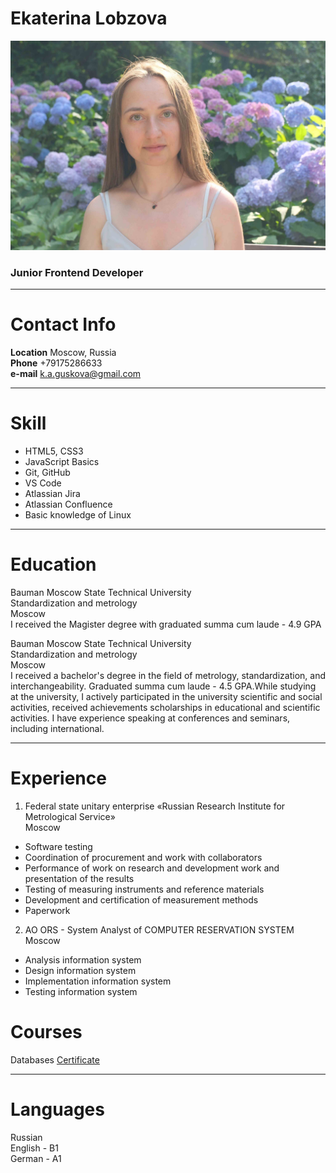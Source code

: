 # Ekaterina Lobzova
![Foto](https://github.com/KatrineA/rsschool-cv/blob/53211b7418c20232f546e3ca2b7270bc2dd2eaff/DSCF2295.JPG)

### Junior Frontend Developer

***********************
# Contact Info

**Location** Moscow, Russia  
**Phone** +79175286633  
**e-mail** k.a.guskova@gmail.com

************************
# Skill

* HTML5, CSS3
* JavaScript Basics
* Git, GitHub
* VS Code
* Atlassian Jira
* Atlassian Confluence
* Basic knowledge of Linux

**************************
# Education
Bauman Moscow State Technical University  
Standardization and metrology  
Moscow  
I received the Magister degree with graduated summa cum laude - 4.9 GPA  

Bauman Moscow State Technical University  
Standardization and metrology  
Moscow  
I received a bachelor's degree in the field of metrology, standardization, and interchangeability. Graduated summa cum laude - 4.5 GPA.While studying at the university, I actively participated in the university scientific and social activities, received achievements scholarships in educational and scientific activities. I have experience speaking at conferences and seminars, including international.

************************
# Experience
1. Federal state unitary enterprise «Russian Research Institute for Metrological Service»  
Moscow  
* Software testing 
* Сoordination of procurement and work with collaborators 
* Performance of work on research and development work and presentation of the results 
* Testing of measuring instruments and reference materials 
* Development and certification of measurement methods 
* Paperwork

2. AO ORS - System Analyst of COMPUTER RESERVATION SYSTEM  
Moscow  

* Analysis information system
* Design information system
* Implementation information system
* Testing information system

# Courses
Databases
[Certificate](https://coursera.org/share/a6bc853afa8ee08be729c4b47429a385)

********************************
# Languages
Russian  
English - B1  
German - A1  
